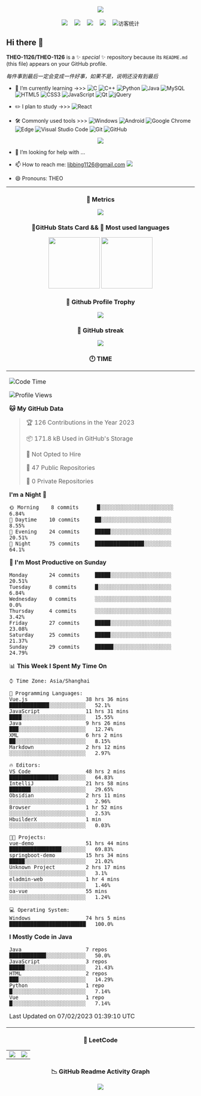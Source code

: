 <!-- dynamic typing effect 动态打字效果 -->
<h1 align="center">
  <a href="https://blog.sunguoqi.com/">
    <img src="https://readme-typing-svg.herokuapp.com/?lines=今天认真学习了吗？🤖;今天认真学习了吗？🤖&center=true&size=30" />
  </a>
</h1>

<!-- profile logo 个人资料徽标 -->
<div align="center">
  <a href="https://twitter.com/libbing1126/"><img src="https://img.shields.io/badge/twitter-推特-blue" /></a>&emsp;
  <a href="https://www.facebook.com"><img src="https://img.shields.io/badge/facebook-脸书-003472" /></a>&emsp;
  <a href="https://www.youtube.com/channel/UCyr4zlBlWvqN6MvgFyUEJvA"><img src="https://img.shields.io/badge/youtube-油管-c32136" /></a>&emsp;
  <a href="https://space.bilibili.com/484908850/"><img src="https://img.shields.io/badge/bilibili-B站-ff69b4" /></a>&emsp;
  <!-- visitor statistics logo 访客数统计徽标 -->
  <img src="https://visitor-badge.glitch.me/badge?page_id=THEO-1126" alt="访客统计" />
</div>

## Hi there 👋

**THEO-1126/THEO-1126** is a ✨ _special_ ✨ repository because its `README.md` (this file) appears on your GitHub profile.

*每件事到最后一定会变成一件好事，如果不是，说明还没有到最后*

- 🌱 I’m currently learning   ->>> 
![C](https://img.shields.io/badge/c-%2300599C.svg?style=flat-square&logo=c&logoColor=white)
![C++](https://img.shields.io/badge/-C++-00599C?style=flat-square&logo=c)
![Python](https://img.shields.io/badge/-Python-pink?style=flat-square&logo=Python)
![Java](https://img.shields.io/badge/-java-yellow?style=flat-square&logo=java)
![MySQL](https://img.shields.io/badge/mysql-%2300f.svg?style=flat-square&logo=mysql&logoColor=white)
![HTML5](https://img.shields.io/badge/-HTML5-E34F26?style=flat-square&logo=html5&logoColor=white)
![CSS3](https://img.shields.io/badge/-CSS3-1572B6?style=flat-square&logo=css3)
![JavaScript](https://img.shields.io/badge/-JavaScript-oringe?style=flat-square&logo=javascript)
![Qt](https://img.shields.io/badge/Qt-%23217346.svg?style=style=flat-square&logo=Qt&logoColor=white)
![jQuery](https://img.shields.io/badge/jquery-%230769AD.svg?style=style=flat-square&logo=jquery&logoColor=white)

- ✏️ I plan to study   ->>> 
![React](https://img.shields.io/badge/-React-black?style=flat-square&logo=react)


- 🛠️ Commonly used tools >>> 
![Windows](https://img.shields.io/badge/Windows-0078D6?style=flat-square&logo=windows&logoColor=white)
![Android](https://img.shields.io/badge/Android-3DDC84?style=flat-square&logo=android&logoColor=white)
![Google Chrome](https://img.shields.io/badge/Chrome-4285F4?style=flat-square&logo=GoogleChrome&logoColor=white)
![Edge](https://img.shields.io/badge/Edge-0078D7?style=flat-square&logo=Microsoft-edge&logoColor=white)
![Visual Studio Code](https://img.shields.io/badge/-Visual%20Studio%20Code-007ACC?style=flat-square&logo=Visual%20Studio%20Code&logoColor=fff)
![Git](https://img.shields.io/badge/-Git-FCC624?style=flat-square&logo=git)
![GitHub](https://img.shields.io/badge/-GitHub-pink?style=flat-square&logo=github)
<!-- programming tool icon 编程工具图标 -->
<!-- img -->
<div align="center">
  <img src="https://skillicons.dev/icons?i=ps,pr,c,cpp,twitter,mysql,instagram,idea,git,github,redis,vscode,java,javascript,html,css,spring" />
</div>

- 🤔 I’m looking for help with ...

- 📫 How to reach me: <a href="mailto:libbing1126@gmail.com">libbing1126@gmail.com <img src="https://img.shields.io/badge/-email-blue?style=flat-square&logo=minutemailer"></a>

- 😄 Pronouns: THEO 

-------

<h3 align="center"> 🎯 Metrics </h3>
<div align="center"> <img src="https://metrics.lecoq.io/THEO-1126?template=classic&config.timezone=Asia%2FShanghai"> </div>

<h3 align="center"> 🔶GitHub Stats Card && 📝 Most used languages </h3>
<!-- GitHub 数据统计 -->
<div align="center">
  <img height="137px" src="https://github-readme-stats-git-masterrstaa-rickstaa.vercel.app/api?username=THEO-1126&hide_title=true&hide_border=true&show_icons=trueline_height=21&text_color=000&icon_color=000&bg_color=0,ea6161,ffc64d,fffc4d,52fa5a&theme=graywhite" />
  <img height="137px" src="https://github-readme-stats-git-masterrstaa-rickstaa.vercel.app/api/top-langs/?username=THEO-1126&hide_title=true&hide_border=true&layout=compact&langs_count=6&text_color=000&icon_color=fff&bg_color=0,52fa5a,4dfcff,c64dff&theme=graywhite" />
</div> 
</div>

<h3 align="center"> 🏅 Github Profile Trophy </h3>
<div align="center"> <img src="https://github-profile-trophy.vercel.app/?username=THEO-1126" /> </div>

<h3 align="center">🎠 GitHub streak </h3>
<div align="center"> <img src="https://github-readme-streak-stats.herokuapp.com/?user=THEO-1126" /> </div>

<h3 align="center"> 🕛 TIME </h3>

<table align="center">
<tr>
<td valign="top" width="100%">

<!--START_SECTION:waka-->
![Code Time](http://img.shields.io/badge/Code%20Time-68%20hrs%2059%20mins-blue)

![Profile Views](http://img.shields.io/badge/Profile%20Views-232-blue)

**🐱 My GitHub Data** 

> 🏆 126 Contributions in the Year 2023
 > 
> 📦 171.8 kB Used in GitHub's Storage 
 > 
> 🚫 Not Opted to Hire
 > 
> 📜 47 Public Repositories 
 > 
> 🔑 0 Private Repositories  
 > 
**I'm a Night 🦉** 

```text
🌞 Morning    8 commits      █░░░░░░░░░░░░░░░░░░░░░░░░   6.84% 
🌆 Daytime    10 commits     ██░░░░░░░░░░░░░░░░░░░░░░░   8.55% 
🌃 Evening    24 commits     █████░░░░░░░░░░░░░░░░░░░░   20.51% 
🌙 Night      75 commits     ████████████████░░░░░░░░░   64.1%

```
📅 **I'm Most Productive on Sunday** 

```text
Monday       24 commits     █████░░░░░░░░░░░░░░░░░░░░   20.51% 
Tuesday      8 commits      █░░░░░░░░░░░░░░░░░░░░░░░░   6.84% 
Wednesday    0 commits      ░░░░░░░░░░░░░░░░░░░░░░░░░   0.0% 
Thursday     4 commits      ░░░░░░░░░░░░░░░░░░░░░░░░░   3.42% 
Friday       27 commits     █████░░░░░░░░░░░░░░░░░░░░   23.08% 
Saturday     25 commits     █████░░░░░░░░░░░░░░░░░░░░   21.37% 
Sunday       29 commits     ██████░░░░░░░░░░░░░░░░░░░   24.79%

```


📊 **This Week I Spent My Time On** 

```text
⌚︎ Time Zone: Asia/Shanghai

💬 Programming Languages: 
Vue.js                   38 hrs 36 mins      █████████████░░░░░░░░░░░░   52.1% 
JavaScript               11 hrs 31 mins      ████░░░░░░░░░░░░░░░░░░░░░   15.55% 
Java                     9 hrs 26 mins       ███░░░░░░░░░░░░░░░░░░░░░░   12.74% 
XML                      6 hrs 2 mins        ██░░░░░░░░░░░░░░░░░░░░░░░   8.15% 
Markdown                 2 hrs 12 mins       ░░░░░░░░░░░░░░░░░░░░░░░░░   2.97%

🔥 Editors: 
VS Code                  48 hrs 2 mins       ████████████████░░░░░░░░░   64.83% 
IntelliJ                 21 hrs 58 mins      ███████░░░░░░░░░░░░░░░░░░   29.65% 
Obsidian                 2 hrs 11 mins       ░░░░░░░░░░░░░░░░░░░░░░░░░   2.96% 
Browser                  1 hr 52 mins        ░░░░░░░░░░░░░░░░░░░░░░░░░   2.53% 
HbuilderX                1 min               ░░░░░░░░░░░░░░░░░░░░░░░░░   0.03%

🐱‍💻 Projects: 
vue-demo                 51 hrs 44 mins      █████████████████░░░░░░░░   69.83% 
springboot-demo          15 hrs 34 mins      █████░░░░░░░░░░░░░░░░░░░░   21.02% 
Unknown Project          2 hrs 17 mins       ░░░░░░░░░░░░░░░░░░░░░░░░░   3.1% 
eladmin-web              1 hr 4 mins         ░░░░░░░░░░░░░░░░░░░░░░░░░   1.46% 
oa-vue                   55 mins             ░░░░░░░░░░░░░░░░░░░░░░░░░   1.24%

💻 Operating System: 
Windows                  74 hrs 5 mins       █████████████████████████   100.0%

```

**I Mostly Code in Java** 

```text
Java                     7 repos             ████████████░░░░░░░░░░░░░   50.0% 
JavaScript               3 repos             █████░░░░░░░░░░░░░░░░░░░░   21.43% 
HTML                     2 repos             ███░░░░░░░░░░░░░░░░░░░░░░   14.29% 
Python                   1 repo              █░░░░░░░░░░░░░░░░░░░░░░░░   7.14% 
Vue                      1 repo              █░░░░░░░░░░░░░░░░░░░░░░░░   7.14%

```



 Last Updated on 07/02/2023 01:39:10 UTC
<!--END_SECTION:waka-->
</td>
</tr>
</table>

<h3 align="center"> 📝 LeetCode </h3>

<table align="center">
<tr>
<td width="50%">

<img src="https://leetcode-stats-six.vercel.app/?username=THEO&CN&theme=dark" style="box-shadow:none">
</td>
<td width="50%">

<img src="https://stats.justsong.cn/api/leetcode?username=THEO&cn=true&theme=dark" style="box-shadow:none">
</td>
</tr>
</table>

<h3 align="center"> 📉 GitHub Readme Activity Graph </h3>
<div align="center"> <img src="https://github-readme-activity-graph.cyclic.app/graph?username=THEO-1126&theme=github" /> </div>




